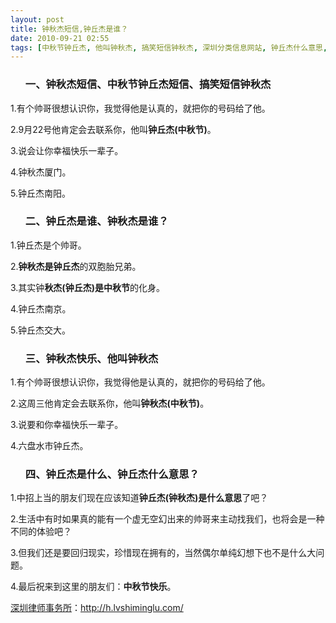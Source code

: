 ```yaml
---
layout: post
title: 钟秋杰短信,钟丘杰是谁？
date: 2010-09-21 02:55
tags: [中秋节钟丘杰, 他叫钟秋杰, 搞笑短信钟秋杰, 深圳分类信息网站, 钟丘杰什么意思, 钟丘杰是什么, 钟丘杰短信, 钟秋杰快乐, 钟秋杰是谁]
---
```

<ol>
<h3>一、钟秋杰短信、中秋节钟丘杰短信、搞笑短信钟秋杰</h3>
</ol>
1.有个帅哥很想认识你，我觉得他是认真的，就把你的号码给了他。

2.9月22号他肯定会去联系你，他叫<strong>钟丘杰(中秋节)</strong>。

3.说会让你幸福快乐一辈子。

4.钟秋杰厦门。

5.钟丘杰南阳。
<ol>
<h3>二、钟丘杰是谁、钟秋杰是谁？</h3>
</ol>
1.钟丘杰是个帅哥。

2.<strong>钟秋杰是钟丘杰</strong>的双胞胎兄弟。

3.其实钟<strong>秋杰(钟丘杰)是中秋节</strong>的化身。

4.钟丘杰南京。

5.钟丘杰交大。
<ol>
<h3>三、钟秋杰快乐、他叫钟秋杰</h3>
</ol>
1.有个帅哥很想认识你，我觉得他是认真的，就把你的号码给了他。

2.这周三他肯定会去联系你，他叫<strong>钟秋杰(中秋节)</strong>。

3.说要和你幸福快乐一辈子。

4.六盘水市钟丘杰。
<ol>
<h3>四、钟丘杰是什么、钟丘杰什么意思？</h3>
</ol>
1.中招上当的朋友们现在应该知道<strong>钟丘杰(钟秋杰)是什么意思</strong>了吧？

2.生活中有时如果真的能有一个虚无空幻出来的帅哥来主动找我们，也将会是一种不同的体验吧？

3.但我们还是要回归现实，珍惜现在拥有的，当然偶尔单纯幻想下也不是什么大问题。

4.最后祝来到这里的朋友们：<strong>中秋节快乐</strong>。

<a href="http://h.lvshiminglu.com/">深圳律师事务所</a>：<a href="http://h.lvshiminglu.com/">http://h.lvshiminglu.com/</a>

